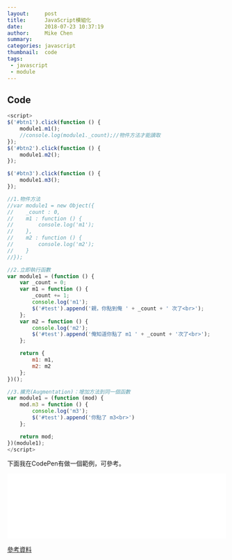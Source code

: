 ```yaml
---
layout:     post
title:      JavaScript模組化
date:       2018-07-23 10:37:19
author:     Mike Chen
summary:    
categories: javascript
thumbnail:  code
tags:
 - javascript
 - module
---
```






## Code

```javascript
<script>
$('#btn1').click(function () {
    module1.m1();
    //console.log(module1._count);//物件方法才能讀取
});
$('#btn2').click(function () {
    module1.m2();
});

$('#btn3').click(function () {
    module1.m3();
});

//1.物件方法
//var module1 = new Object({
//    _count : 0,
//    m1 : function () {
//        console.log('m1');
//    },
//    m2 : function () {
//        console.log('m2');
//    }
//});

//2.立即執行函數
var module1 = (function () {
    var _count = 0;
    var m1 = function () {
        _count += 1;
        console.log('m1');
        $('#test').append('親，你點到俺 ' + _count + ' 次了<br>');
    };
    var m2 = function () {
        console.log('m2');
        $('#test').append('俺知道你點了 m1 ' + _count + '次了<br>');
    };

    return {
        m1: m1,
        m2: m2
    };
})();

//3.擴充(Augmentation)：增加方法到同一個函數
var module1 = (function (mod) {
    mod.m3 = function () {
        console.log('m3');
        $('#test').append('你點了 m3<br>')
    };

    return mod;
})(module1);
</script>
```


下面我在CodePen有做一個範例，可參考。

<div class="iframe-rwd">
    <iframe scrolling='no' title='JavaScript模組化' src='//codepen.io/mikechen2017/embed/qyroyJ/?height=265&theme-id=0&default-tab=js,result&embed-version=2' frameborder='no' allowtransparency='true' allowfullscreen='true' style='width: 100%;'>See the Pen <a href='https://codepen.io/mikechen2017/pen/qyroyJ/'>JavaScript模組化</a> by Mike Chen (<a href='https://codepen.io/mikechen2017'>@mikechen2017</a>) on <a href='https://codepen.io'>CodePen</a>.
</iframe>
</div>


[參考資料](http://easonlin.logdown.com/posts/74228-javascript-module-pattern-in-depth)